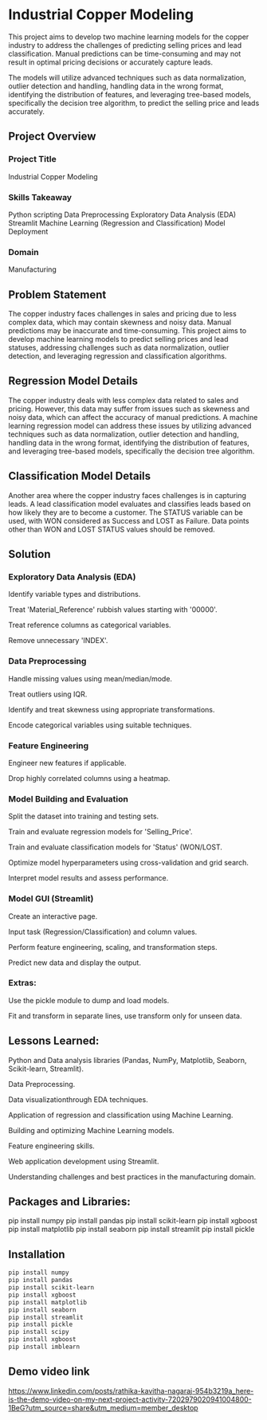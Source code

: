 
# Industrial Copper Modeling

This project aims to develop two machine learning models for the copper industry to address the challenges of predicting selling prices and lead classification. Manual predictions can be time-consuming and may not result in optimal pricing decisions or accurately capture leads.

The models will utilize advanced techniques such as data normalization, outlier detection and handling, handling data in the wrong format, identifying the distribution of features, and leveraging tree-based models, specifically the decision tree algorithm, to predict the selling price and leads accurately.



## Project Overview

### Project Title

Industrial Copper Modeling

### Skills Takeaway

Python scripting
Data Preprocessing
Exploratory Data Analysis (EDA)
Streamlit
Machine Learning (Regression and Classification)
Model Deployment

### Domain

Manufacturing

## Problem Statement

The copper industry faces challenges in sales and pricing due to less complex data, which may contain skewness and noisy data. Manual predictions may be inaccurate and time-consuming. This project aims to develop machine learning models to predict selling prices and lead statuses, addressing challenges such as data normalization, outlier detection, and leveraging regression and classification algorithms.

## Regression Model Details

The copper industry deals with less complex data related to sales and pricing. However, this data may suffer from issues such as skewness and noisy data, which can affect the accuracy of manual predictions. A machine learning regression model can address these issues by utilizing advanced techniques such as data normalization, outlier detection and handling, handling data in the wrong format, identifying the distribution of features, and leveraging tree-based models, specifically the decision tree algorithm.

## Classification Model Details

Another area where the copper industry faces challenges is in capturing leads. A lead classification model evaluates and classifies leads based on how likely they are to become a customer. The STATUS variable can be used, with WON considered as Success and LOST as Failure. Data points other than WON and LOST STATUS values should be removed.

## Solution

### Exploratory Data Analysis (EDA)

Identify variable types and distributions.

Treat 'Material_Reference' rubbish values starting with '00000'.

Treat reference columns as categorical variables.

Remove unnecessary 'INDEX'.

### Data Preprocessing

Handle missing values using mean/median/mode.

Treat outliers using IQR.

Identify and treat skewness using appropriate transformations.

Encode categorical variables using suitable techniques.

### Feature Engineering

Engineer new features if applicable.

Drop highly correlated columns using a heatmap.

### Model Building and Evaluation

Split the dataset into training and testing sets.

Train and evaluate regression models for 'Selling_Price'.

Train and evaluate classification models for 'Status' (WON/LOST.

Optimize model hyperparameters using cross-validation and grid search.

Interpret model results and assess performance.

### Model GUI (Streamlit)

Create an interactive page.

Input task (Regression/Classification) and column values.

Perform feature engineering, scaling, and transformation steps.

Predict new data and display the output.

### Extras:

Use the pickle module to dump and load models.

Fit and transform in separate lines, use transform only for unseen data.

## Lessons Learned:

Python and Data analysis libraries (Pandas, NumPy, Matplotlib, Seaborn, Scikit-learn, Streamlit).

Data Preprocessing.

Data visualizationthrough EDA techniques.

Application of regression and classification using Machine Learning.

Building and optimizing Machine Learning models.

Feature engineering skills.

Web application development using Streamlit.

Understanding challenges and best practices in the manufacturing domain.

## Packages and Libraries:
pip install numpy
pip install pandas
pip install scikit-learn
pip install xgboost
pip install matplotlib
pip install seaborn
pip install streamlit
pip install pickle
## Installation


```bash
pip install numpy 
pip install pandas 
pip install scikit-learn 
pip install xgboost 
pip install matplotlib 
pip install seaborn 
pip install streamlit 
pip install pickle
pip install scipy
pip install xgboost
pip install imblearn
```
    
## Demo video link

https://www.linkedin.com/posts/rathika-kavitha-nagaraj-954b3219a_here-is-the-demo-video-on-my-next-project-activity-7202979020941004800-1BeG?utm_source=share&utm_medium=member_desktop
